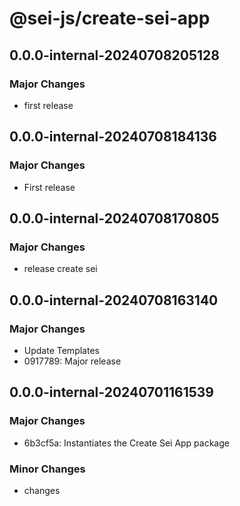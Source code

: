 # @sei-js/create-sei-app

## 0.0.0-internal-20240708205128

### Major Changes

- first release

## 0.0.0-internal-20240708184136

### Major Changes

- First release

## 0.0.0-internal-20240708170805

### Major Changes

- release create sei

## 0.0.0-internal-20240708163140

### Major Changes

- Update Templates
- 0917789: Major release

## 0.0.0-internal-20240701161539

### Major Changes

- 6b3cf5a: Instantiates the Create Sei App package

### Minor Changes

- changes
